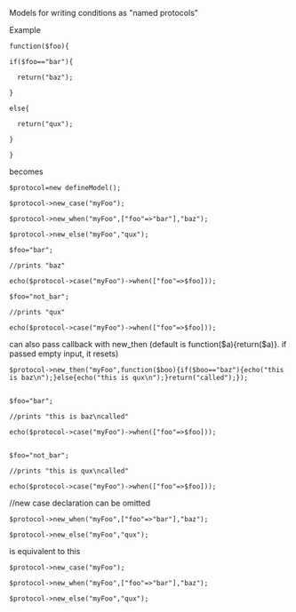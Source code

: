 Models for writing conditions as "named protocols"

<!-- Still abstract -->


Example

```
function($foo){

if($foo=="bar"){

  return("baz");

}

else{

  return("qux");

}

}
```


becomes

```
$protocol=new defineModel();

$protocol->new_case("myFoo");

$protocol->new_when("myFoo",["foo"=>"bar"],"baz");

$protocol->new_else("myFoo","qux");

$foo="bar";

//prints "baz"

echo($protocol->case("myFoo")->when(["foo"=>$foo]));

$foo="not_bar";

//prints "qux"

echo($protocol->case("myFoo")->when(["foo"=>$foo]));
```

can also pass callback with new_then (default is function($a){return($a)}. if passed empty input, it resets)

```
$protocol->new_then("myFoo",function($boo){if($boo=="baz"){echo("this is baz\n");}else{echo("this is qux\n");}return("called");});


$foo="bar";

//prints "this is baz\ncalled"

echo($protocol->case("myFoo")->when(["foo"=>$foo]));


$foo="not_bar";

//prints "this is qux\ncalled"

echo($protocol->case("myFoo")->when(["foo"=>$foo]));

```

//new case declaration can be omitted

```
$protocol->new_when("myFoo",["foo"=>"bar"],"baz");

$protocol->new_else("myFoo","qux");
```

is equivalent to this

```
$protocol->new_case("myFoo");

$protocol->new_when("myFoo",["foo"=>"bar"],"baz");

$protocol->new_else("myFoo","qux");
```
